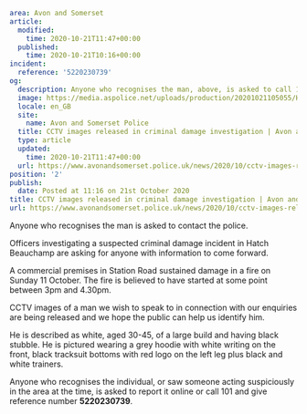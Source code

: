 ```yaml
area: Avon and Somerset
article:
  modified:
    time: 2020-10-21T11:47+00:00
  published:
    time: 2020-10-21T10:16+00:00
incident:
  reference: '5220230739'
og:
  description: Anyone who recognises the man, above, is asked to call 101.
  image: https://media.aspolice.net/uploads/production/20201021105055/Hatch-Beauchamp-criminal-damage-appeal-1-web.jpg
  locale: en_GB
  site:
    name: Avon and Somerset Police
  title: CCTV images released in criminal damage investigation | Avon and Somerset Police
  type: article
  updated:
    time: 2020-10-21T11:47+00:00
  url: https://www.avonandsomerset.police.uk/news/2020/10/cctv-images-released-in-criminal-damage-investigation/
position: '2'
publish:
  date: Posted at 11:16 on 21st October 2020
title: CCTV images released in criminal damage investigation | Avon and Somerset Police
url: https://www.avonandsomerset.police.uk/news/2020/10/cctv-images-released-in-criminal-damage-investigation/
```

Anyone who recognises the man is asked to contact the police.

Officers investigating a suspected criminal damage incident in Hatch Beauchamp are asking for anyone with information to come forward.

A commercial premises in Station Road sustained damage in a fire on Sunday 11 October. The fire is believed to have started at some point between 3pm and 4.30pm.

CCTV images of a man we wish to speak to in connection with our enquiries are being released and we hope the public can help us identify him.

He is described as white, aged 30-45, of a large build and having black stubble. He is pictured wearing a grey hoodie with white writing on the front, black tracksuit bottoms with red logo on the left leg plus black and white trainers.

Anyone who recognises the individual, or saw someone acting suspiciously in the area at the time, is asked to report it online or call 101 and give reference number **5220230739**.
